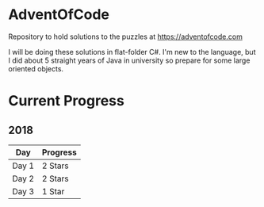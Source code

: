 # AdventOfCode
Repository to hold solutions to the puzzles at https://adventofcode.com

I will be doing these solutions in flat-folder C#. I'm new to the language, but I did about 5 straight years of Java in university so prepare for some large oriented objects.

# Current Progress
## 2018
| Day   | Progress |
|-------|----------|
| Day 1 | 2 Stars  |
| Day 2 | 2 Stars  |
| Day 3 | 1 Star   |
